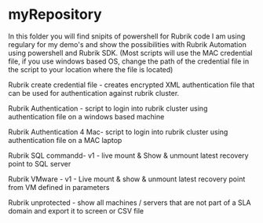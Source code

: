 # myRepository
In this folder you will find snipits of powershell for Rubrik code I am using regulary for my demo's and show the possibilities with Rubrik Automation using powershell  and Rubrik SDK.
(Most scripts will use the MAC credential file, if you use windows based OS, change the path of the credential file in the script to your location where the file is located)

Rubrik create credential file - 
creates encrypted XML authentication file that can be used for authentication against rubrik cluster.

Rubrik Authentication - 
script to login into rubrik cluster using authentication file on a windows based machine

Rubrik Authentication 4 Mac- 
script to login into rubrik cluster using authentication file on a MAC laptop

Rubrik SQL commandd-
v1 - live mount & Show & unmount latest recovery point to SQL server

Rubrik VMware - 
v1 - Live mount & show & unmount latest recovery point from VM defined in parameters

Rubrik unprotected -
show all machines / servers that are not part of a SLA domain and export it to screen or CSV file

